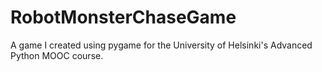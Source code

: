 # RobotMonsterChaseGame
A game I created using pygame for the University of Helsinki's Advanced Python MOOC course.
